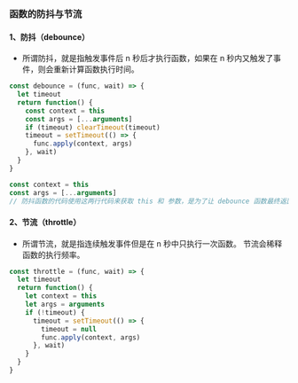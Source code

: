 ### 函数的防抖与节流

#### 1、防抖（debounce）

- 所谓防抖，就是指触发事件后 n 秒后才执行函数，如果在 n 秒内又触发了事件，则会重新计算函数执行时间。

```js
const debounce = (func, wait) => {
  let timeout
  return function() {
    const context = this
    const args = [...arguments]
    if (timeout) clearTimeout(timeout)
    timeout = setTimeout(() => {
      func.apply(context, args)
    }, wait)
  }
}
```

```js
const context = this
const args = [...arguments]
// 防抖函数的代码使用这两行代码来获取 this 和 参数，是为了让 debounce 函数最终返回的函数 this 指向不变以及依旧能接受到 e 参数。
```

#### 2、节流（throttle）

- 所谓节流，就是指连续触发事件但是在 n 秒中只执行一次函数。 节流会稀释函数的执行频率。

```js
const throttle = (func, wait) => {
  let timeout
  return function() {
    let context = this
    let args = arguments
    if (!timeout) {
      timeout = setTimeout(() => {
        timeout = null
        func.apply(context, args)
      }, wait)
    }
  }
}
```
